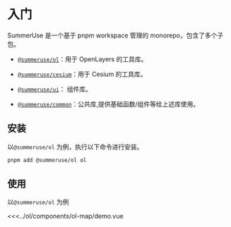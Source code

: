 # 入门

SummerUse 是一个基于 pnpm workspace 管理的 monorepo，包含了多个子包。

- [`@summeruse/ol`](/ol/)：用于 OpenLayers 的工具库。

- [`@summeruse/cesium`](/cesium/)：用于 Cesium 的工具库。

- [`@summeruse/ui`](/ui/)： 组件库。

- [`@summeruse/common`](/common/)：公共库,提供基础函数/组件等给上述库使用。

## 安装

以`@summeruse/ol` 为例，执行以下命令进行安装。

```bash
pnpm add @summeruse/ol ol
```

## 使用

以`@summeruse/ol` 为例

<<<../ol/components/ol-map/demo.vue
